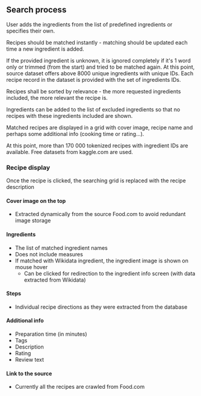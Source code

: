 ## Search process

User adds the ingredients from the list of predefined ingredients or specifies their own.

Recipes should be matched instantly - matching should be updated each time a new ingredient is added.

If the provided ingredient is unknown, it is ignored completely if it's 1 word only or trimmed (from the start) and tried to be matched again. At this point, source dataset offers above 8000 unique ingredients with unique IDs. Each recipe record in the dataset is provided with the set of ingredients IDs.

Recipes shall be sorted by relevance - the more requested ingredients included, the more relevant the recipe is.

Ingredients can be added to the list of excluded ingredients so that no recipes with these ingredients included are shown.

Matched recipes are displayed in a grid with cover image, recipe name and perhaps some additional info (cooking time or rating...).

At this point, more than 170 000 tokenized recipes with ingredient IDs are available. Free datasets from kaggle.com are used.

### Recipe display

Once the recipe is clicked, the searching grid is replaced with the recipe description

#### Cover image on the top

* Extracted dynamically from the source Food.com to avoid redundant image storage 

#### Ingredients

* The list of matched ingredient names
* Does not include measures
* If matched with Wikidata ingredient, the ingredient image is shown on mouse hover
  * Can be clicked for redirection to the ingredient info screen (with data extracted from Wikidata)

#### Steps

* Individual recipe directions as they were extracted from the database

#### Additional info

* Preparation time (in minutes)
* Tags
* Description
* Rating
* Review text

#### Link to the source

* Currently all the recipes are crawled from Food.com

